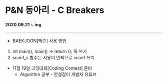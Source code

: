 P&N 동아리 - C Breakers
===
#### 2020.09.21 ~ ing

<hr/>

* BAEKJOON[백준] 사용 방법
1. int main(), main() -> return 0; 꼭 쓰기
2. scanf_s 함수는 사용이 안되므로 scanf 쓰기

* 11월 19일 코딩대회[Coding Contest] 준비
  * Algorithm 공부 - 안경잡이 개발자 유튜브
